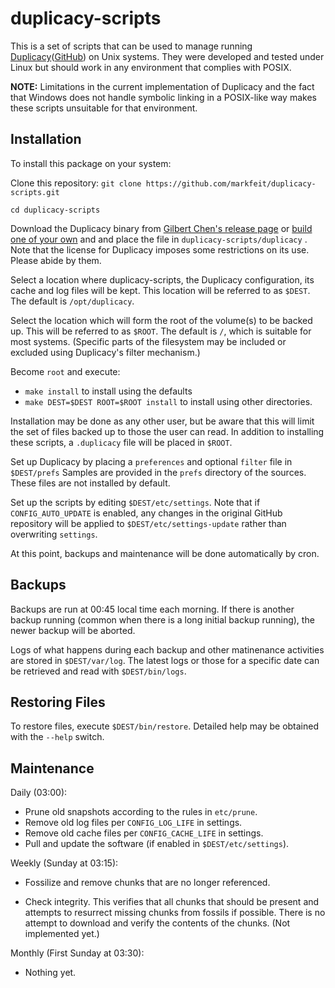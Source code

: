# duplicacy-scripts

This is a set of scripts that can be used to manage running
[Duplicacy](https://duplicacy.com)([GitHub](https://github.com/gilbertchen/duplicacy)) on Unix systems.
They were developed and tested under Linux but should work in any
environment that complies with POSIX.

**NOTE:** Limitations in the current implementation of Duplicacy and
the fact that Windows does not handle symbolic linking in a POSIX-like
way makes these scripts unsuitable for that environment.


## Installation

To install this package on your system:

Clone this repository:  `git clone https://github.com/markfeit/duplicacy-scripts.git`

`cd duplicacy-scripts`

Download the Duplicacy binary from [Gilbert Chen's release
page](https://github.com/gilbertchen/duplicacy/releases) or [build one
of your own](https://github.com/markfeit/duplicacy-dev) and and place
the file in `duplicacy-scripts/duplicacy` .  Note that the license for
Duplicacy imposes some restrictions on its use.  Please abide by them.

Select a location where duplicacy-scripts, the Duplicacy
configuration, its cache and log files will be kept.  This location
will be referred to as `$DEST`.  The default is `/opt/duplicacy`.

Select the location which will form the root of the volume(s) to be
backed up.  This will be referred to as `$ROOT`.  The default is `/`,
which is suitable for most systems.  (Specific parts of the filesystem
may be included or excluded using Duplicacy's filter mechanism.)

Become `root` and execute:

 * `make install` to install using the defaults
 * `make DEST=$DEST ROOT=$ROOT install` to install using other directories.

Installation may be done as any other user, but be aware that this
will limit the set of files backed up to those the user can read.  In
addition to installing these scripts, a `.duplicacy` file will be
placed in `$ROOT`.

Set up Duplicacy by placing a `preferences` and optional `filter` file
in `$DEST/prefs` Samples are provided in the `prefs` directory of the
sources.  These files are not installed by default.

Set up the scripts by editing `$DEST/etc/settings`.  Note that if
`CONFIG_AUTO_UPDATE` is enabled, any changes in the original GitHub
repository will be applied to `$DEST/etc/settings-update` rather than
overwriting `settings`.

At this point, backups and maintenance will be done automatically by
cron.


## Backups

Backups are run at 00:45 local time each morning.  If there is another
backup running (common when there is a long initial backup running),
the newer backup will be aborted.

Logs of what happens during each backup and other matinenance
activities are stored in `$DEST/var/log`.  The latest logs or those
for a specific date can be retrieved and read with `$DEST/bin/logs`.


## Restoring Files

To restore files, execute `$DEST/bin/restore`.  Detailed help may be
obtained with the `--help` switch.


## Maintenance

Daily (03:00):

 * Prune old snapshots according to the rules in `etc/prune`.
 * Remove old log files per `CONFIG_LOG_LIFE` in settings.
 * Remove old cache files per `CONFIG_CACHE_LIFE` in settings.
 * Pull and update the software (if enabled in `$DEST/etc/settings`).

Weekly (Sunday at 03:15):

 * Fossilize and remove chunks that are no longer referenced.
 
 * Check integrity.  This verifies that all chunks that should be
   present and attempts to resurrect missing chunks from fossils if
   possible. There is no attempt to download and verify the contents
   of the chunks.  (Not implemented yet.)

Monthly (First Sunday at 03:30):

 * Nothing yet.

